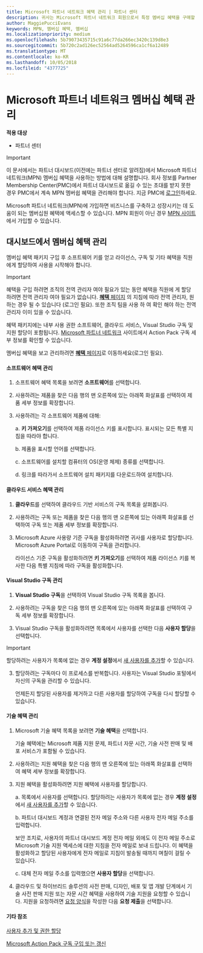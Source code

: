 ```yaml
---
title: Microsoft 파트너 네트워크 혜택 관리 | 파트너 센터
description: 귀사는 Microsoft 파트너 네트워크 회원으로서 특정 멤버십 혜택을 구매할 자격이 있습니다. 파트너 대시보드에서 멤버십 혜택을 활성화하고 관리하는 방법을 설명합니다.
author: MaggiePucciEvans
keywords: MPN, 멤버십 혜택, 멤버십
ms.localizationpriority: medium
ms.openlocfilehash: 5b79073435715c91a6c77da266ec3420c139d8e3
ms.sourcegitcommit: 5b720c2ad126ec52564ad5264596ca1cf6a12489
ms.translationtype: MT
ms.contentlocale: ko-KR
ms.lasthandoff: 10/05/2018
ms.locfileid: "4377725"
---
```

# <a name="manage-your-microsoft-partner-network-membership-benefits"></a>Microsoft 파트너 네트워크 멤버십 혜택 관리

**적용 대상**

-  파트너 센터

>[!IMPORTANT]
>이 문서에서는 파트너 대시보드(이전에는 파트너 센터로 알려짐)에서 Microsoft 파트너 네트워크(MPN) 멤버십 혜택을 사용하는 방법에 대해 설명합니다. 회사 정보를 Partner Membership Center(PMC)에서 파트너 대시보드로 옮길 수 있는 초대를 받지 못한 경우 PMC에서 계속 MPN 멤버쉽 혜택을 관리해야 합니다. 지금 PMC에 [로그인](https://partner.microsoft.com/_login?authType=OpenIdConnect)하세요.   

Microsoft 파트너 네트워크(MPN)에 가입하면 비즈니스를 구축하고 성장시키는 데 도움이 되는 멤버십원 혜택에 액세스할 수 있습니다. MPN 회원이 아닌 경우 [MPN 사이트](https://partner.microsoft.com/membership)에서 가입할 수 있습니다.


## <a name="manage-your-membership-benefits-in-the-dashboard"></a>대시보드에서 멤버십 혜택 관리

멤버십 혜택 패키지 구입 후 소프트웨어 키를 얻고 라이선스, 구독 및 기타 혜택을 직원에게 할당하여 사용을 시작해야 합니다. 

>[!IMPORTANT]
>혜택을 구입 하려면 조직의 전역 관리자 여야 필요가 있는 동안 혜택을 직원에 게 할당 하려면 전역 관리자 여야 필요가 없습니다.  [ **혜택** 페이지](https://partnercenter.microsoft.com/pcv/partnership/benefits) 의 지침에 따라 전역 관리자, 원하는 경우 될 수 있습니다 (로그인 필요). 또한 조직 팀을 사용 하 여 확인 해야 하는 전역 관리자 이미 있을 수 있습니다.

혜택 패키지에는 내부 사용 권한 소프트웨어, 클라우드 서비스, Visual Studio 구독 및 지원 할당이 포함됩니다. [Microsoft 파트너 네트워크](https://partner.microsoft.com/membership/internal-use-software) 사이트에서 Action Pack 구독 세부 정보를 확인할 수 있습니다.  

멤버십 혜택을 보고 관리하려면 [**혜택** 페이지](https://partnercenter.microsoft.com/pcv/partnership/benefits)로 이동하세요(로그인 필요).

#### <a name="manage-software-benefits"></a>소프트웨어 혜택 관리

1.  소프트웨어 혜택 목록을 보려면 **소프트웨어**를 선택합니다. 

2.  사용하려는 제품을 찾은 다음 행의 맨 오른쪽에 있는 아래쪽 화살표를 선택하여 제품 세부 정보를 확장합니다. 

3. 사용하려는 각 소프트웨어 제품에 대해:

    a. **키 가져오기**를 선택하여 제품 라이선스 키를 표시합니다. 표시되는 모든 특별 지침을 따라야 합니다.

    b. 제품을 표시할 언어를 선택합니다.

    c. 소프트웨어를 설치할 컴퓨터의 OS(운영 체제) 종류를 선택합니다.

    d. 링크를 따라가서 소프트웨어 설치 패키지를 다운로드하여 설치합니다.


#### <a name="manage-cloud-services-benefits"></a>클라우드 서비스 혜택 관리

1. **클라우드**를 선택하여 클라우드 기반 서비스의 구독 목록을 살펴봅니다.

2. 사용하려는 구독 또는 제품을 찾은 다음 행의 맨 오른쪽에 있는 아래쪽 화살표를 선택하여 구독 또는 제품 세부 정보를 확장합니다. 

3. Microsoft Azure 사용량 기준 구독을 활성화하려면 귀사를 사용자로 할당합니다. Microsoft Azure Portal로 이동하여 구독을 관리합니다.

    라이선스 기준 구독을 활성화하려면 **키 가져오기**를 선택하여 제품 라이선스 키를 복사한 다음 특별 지침에 따라 구독을 활성화합니다.  


#### <a name="manage-visual-studio-subscriptions"></a>Visual Studio 구독 관리

1. **Visual Studio 구독**을 선택하여 Visual Studio 구독 목록을 봅니다. 

2. 사용하려는 구독을 찾은 다음 행의 맨 오른쪽에 있는 아래쪽 화살표를 선택하여 구독 세부 정보를 확장합니다. 

3. Visual Studio 구독을 활성화하려면 목록에서 사용자를 선택한 다음 **사용자 할당**을 선택합니다. 

> [!IMPORTANT]  
> 할당하려는 사용자가 목록에 없는 경우 **계정 설정**에서 [새 사용자를 추가](create-user-accounts-and-set-permissions.md)할 수 있습니다.

3. 할당하려는 구독마다 이 프로세스를 반복합니다. 사용자는 Visual Studio 포털에서 자신의 구독을 관리할 수 있습니다. 

    언제든지 할당된 사용자를 제거하고 다른 사용자를 할당하여 구독을 다시 할당할 수 있습니다. 

#### <a name="manage-technical-benefits"></a>기술 혜택 관리

1. Microsoft 기술 혜택 목록을 보려면 **기술 혜택**을 선택합니다.

    기술 혜택에는 Microsoft 제품 지원 문제, 파트너 자문 시간, 기술 사전 판매 및 배포 서비스가 포함될 수 있습니다.   

2. 사용하려는 지원 혜택을 찾은 다음 행의 맨 오른쪽에 있는 아래쪽 화살표를 선택하여 혜택 세부 정보를 확장합니다. 

3. 지원 혜택을 활성화하려면 지원 혜택에 사용자를 할당합니다. 
   
    a.  목록에서 사용자를 선택합니다. 할당하려는 사용자가 목록에 없는 경우 **계정 설정**에서 [새 사용자를 추가](create-user-accounts-and-set-permissions.md)할 수 있습니다.

    b.  파트너 대시보드 계정과 연결된 전자 메일 주소와 다른 사용자 전자 메일 주소를 입력합니다. 
    
    보안 조치로, 사용자의 파트너 대시보드 계정 전자 메일 외에도 이 전자 메일 주소로 Microsoft 기술 지원 액세스에 대한 지침을 전자 메일로 보내 드립니다. 이 혜택을 활성화하고 할당된 사용자에게 전자 메일로 지침이 발송될 때까지 며칠이 걸릴 수 있습니다.    
    
    c.  대체 전자 메일 주소를 입력했으면 **사용자 할당**을 선택합니다. 

4. 클라우드 및 하이브리드 솔루션의 사전 판매, 디자인, 배포 및 앱 개발 단계에서 기술 사전 판매 지원 또는 자문 시간 혜택을 사용하여 기술 지원을 요청할 수 있습니다. 지원을 요청하려면 [요청 양식](https://partnercenter.microsoft.com/pcv/partnership/benefits/createadvisoryhoursservicerequest
)을 작성한 다음 **요청 제출**을 선택합니다.


#### <a name="see-also"></a>기타 참조

[사용자 추가 및 권한 할당](create-user-accounts-and-set-permissions.md)

[Microsoft Action Pack 구독 구입 또는 갱신](mpn-get-action-pack.md)


